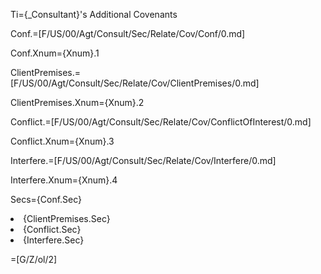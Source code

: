 Ti={_Consultant}'s Additional Covenants

Conf.=[F/US/00/Agt/Consult/Sec/Relate/Cov/Conf/0.md]

Conf.Xnum={Xnum}.1

ClientPremises.=[F/US/00/Agt/Consult/Sec/Relate/Cov/ClientPremises/0.md]

ClientPremises.Xnum={Xnum}.2

Conflict.=[F/US/00/Agt/Consult/Sec/Relate/Cov/ConflictOfInterest/0.md]

Conflict.Xnum={Xnum}.3

Interfere.=[F/US/00/Agt/Consult/Sec/Relate/Cov/Interfere/0.md]

Interfere.Xnum={Xnum}.4

Secs={Conf.Sec}<li>{ClientPremises.Sec}<li>{Conflict.Sec}<li>{Interfere.Sec}

=[G/Z/ol/2]
